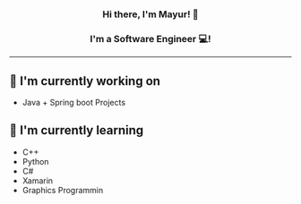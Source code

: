 <h3 align="center">
Hi there, I'm Mayur! 👋
</h3>

<h3 align="center">
I'm a Software Engineer 💻!
</h3> 

---

## 🌱 I'm currently working on

- Java + Spring boot Projects

## 🌱 I'm currently learning

- C++
- Python
- C#
- Xamarin
- Graphics Programmin
